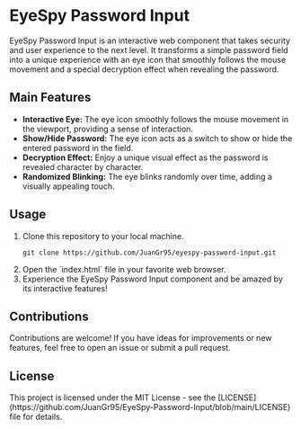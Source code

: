 <!DOCTYPE html>
<html lang="en">
<head>
  <meta charset="UTF-8">
  <meta name="viewport" content="width=device-width, initial-scale=1.0">
</head>
<body>

  <h1 >EyeSpy Password Input</h1>

  <p>EyeSpy Password Input is an interactive web component that takes security and user experience to the next level. It transforms a simple password field into a unique experience with an eye icon that smoothly follows the mouse movement and a special decryption effect when revealing the password.</p>

  <h2>Main Features</h2>

  <ul>
    <li><strong>Interactive Eye:</strong> The eye icon smoothly follows the mouse movement in the viewport, providing a sense of interaction.</li>
    <li><strong>Show/Hide Password:</strong> The eye icon acts as a switch to show or hide the entered password in the field.</li>
    <li><strong>Decryption Effect:</strong> Enjoy a unique visual effect as the password is revealed character by character.</li>
    <li><strong>Randomized Blinking:</strong> The eye blinks randomly over time, adding a visually appealing touch.</li>
  </ul>

  <h2>Usage</h2>

  <ol>
    <li>Clone this repository to your local machine.</li>
    <pre><code>git clone https://github.com/JuanGr95/eyespy-password-input.git</code></pre>
    <li>Open the `index.html` file in your favorite web browser.</li>
    <li>Experience the EyeSpy Password Input component and be amazed by its interactive features!</li>
  </ol>

  <h2>Contributions</h2>

  <p>Contributions are welcome! If you have ideas for improvements or new features, feel free to open an issue or submit a pull request.</p>

  <h2>License</h2>

  <p>This project is licensed under the MIT License - see the [LICENSE](https://github.com/JuanGr95/EyeSpy-Password-Input/blob/main/LICENSE) file for details.</p>

</body>
</html>

